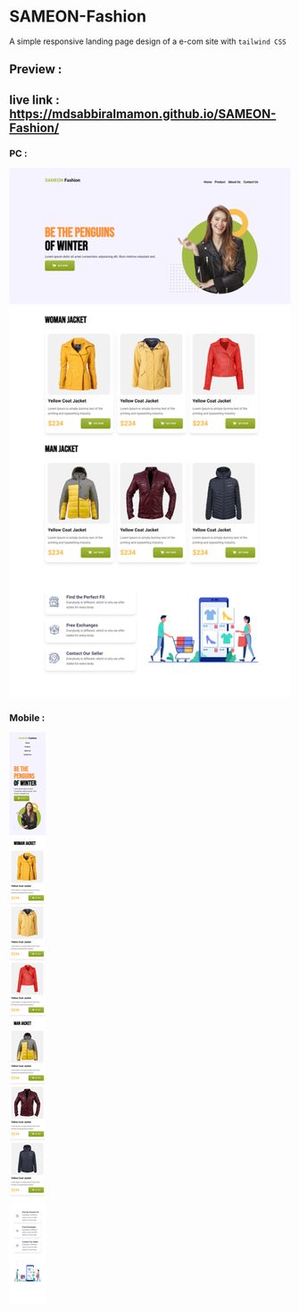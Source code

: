 # SAMEON-Fashion

A simple responsive landing page design of a e-com site with `tailwind CSS`

## Preview :

## live link : https://mdsabbiralmamon.github.io/SAMEON-Fashion/

### PC :

<a href="https://github.com/mdsabbiralmamon/SAMEON-Fashion">
  <img height=" " width=" " src="https://raw.githubusercontent.com/mdsabbiralmamon/SAMEON-Fashion/main/images/pc%20preview.png" />
</a>

### Mobile :

<a href="https://github.com/mdsabbiralmamon/SAMEON-Fashion">
  <img height=" " width=" " src="https://raw.githubusercontent.com/mdsabbiralmamon/SAMEON-Fashion/main/images/mobile%20view.png" />
</a>
